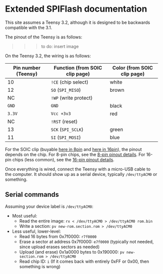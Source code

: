 # Extended SPIFlash documentation

This site assumes a Teensy 3.2, although it is designed to be backwards compatible with the 3.1.

The pinout of the Teensy is as follows:

>>> to do: insert image

On the Teensy 3.2, the wiring is as follows:

| Pin number (Teensy) | Function (from SOIC clip page) | Color (from SOIC clip page) |
| ------------------- | ------------------------------ | --------------------------- |
| 10                  | `!CE` (chip select)            | white                       |
| 12                  | `SO` (`SPI_MISO`)              | brown                       |
| NC                  | `!WP` (write protect)          |                             |
| `GND`               | `GND`                          | black                       |
| `3.3V`              | `Vcc +3v3`                     | red                         |
| NC                  | `!RST` (reset)                 |                             |
| 13                  | `SCK` (`SPI_SCLK`)             | green                       |
| 11                  | `SI` (`SPI_MOSI`)              | blue                        |

For the SOIC clip (buyable [here in 8pin][8pinsoic] and [here in 16pin][16pinsoic]), the pinout depends on the chip.
For 8-pin chips, see the [8-pin pinout details][8pin].  For 16-pin chips (less common), see the [16-pin pinout details][16pin].

[8pinsoic]: https://www.amazon.com/CPT-063-Test-Clip-SOIC8-Pomona/dp/B00HHH65T4/ref=pd_lpo_vtph_147_tr_t_1?_encoding=UTF8&psc=1&refRID=M35BTM5CX2KBHXGK7R9D "8-pin Pomona SOIC clip"
[16pinsoic]: https://www.amazon.com/SOIC-Test-Chips-either-Leads/dp/B072XTNB5P/ref=sr_1_2?s=industrial&ie=UTF8&qid=1550514427&sr=1-2&keywords=pomona+16+pin+soic "16-pin Pomona SOIC clip"
[8pin]: 8pin.html "8-SOIC-clip pinout"
[16pin]: 16pin.html "16-SOIC-clip pinout"

Once everything is wired, connect the Teensy with a micro-USB cable to the computer.  It should show up as a serial device, typically `/dev/ttyACM0` or something.

## Serial commands

Assuming your device label is `/dev/ttyACM0`:

* Most useful:
  * Read the entire image: `rx < /dev/ttyACM0 > /dev/ttyACM0 rom.bin`
  * Write a section: `pv new-rom.section.rom > /dev/ttyACM0`
* Less useful, lower-level:
  * Read 16 bytes from 0x7f0000: `r7f0000`
  * Erase a sector at address 0x7f0000: `e7f0000`  (typically not needed, since upload erases sectors as needed)
  * Upload (and erase) 0x1a0000 bytes to 0x190000: `pv new-section.rom > /dev/ttyACM0`
  * Read chip ID: `i`  (If it comes back with entirely 0xFF or 0x00, then something is wrong)

